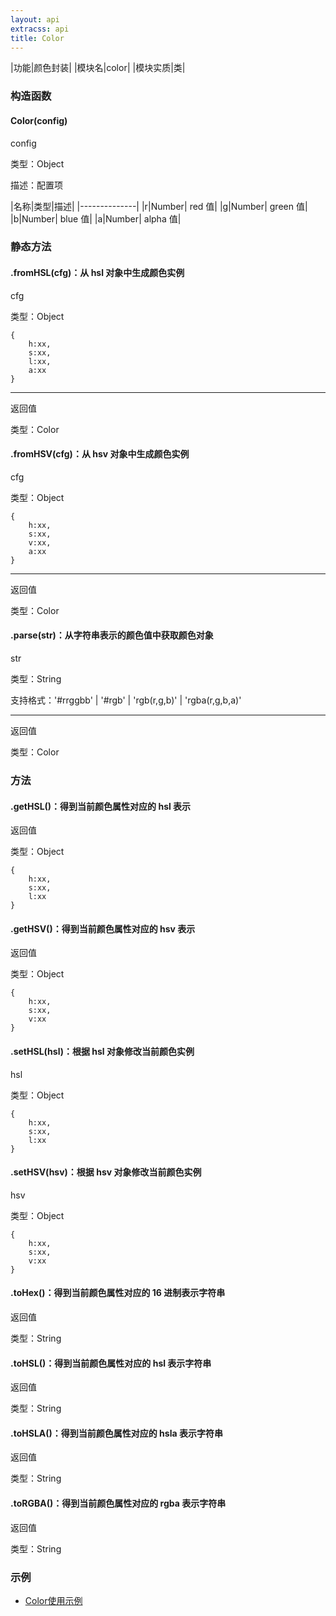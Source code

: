 ```yaml
---
layout: api
extracss: api
title: Color
---
```


|功能|颜色封装|
|模块名|color|
|模块实质|类|

### 构造函数

<div class="function" markdown="1">

#### Color(config)

<div class="detail" markdown="1">

config

类型：Object

描述：配置项

|名称|类型|描述|
|--------------|
|r|Number| red 值|
|g|Number| green 值|
|b|Number| blue 值|
|a|Number| alpha 值|

</div>

</div>

### 静态方法

<div class="function" markdown="1">

#### .fromHSL(cfg)：从 hsl 对象中生成颜色实例

<div class="detail" markdown="1">

cfg

类型：Object

    {
        h:xx,
        s:xx,
        l:xx,
        a:xx
    }

------------------------------

返回值

类型：Color

</div>

</div>

<div class="function" markdown="1">

#### .fromHSV(cfg)：从 hsv 对象中生成颜色实例

<div class="detail" markdown="1">

cfg

类型：Object

    {
        h:xx,
        s:xx,
        v:xx,
        a:xx
    }

------------------------------

返回值

类型：Color

</div>

</div>

<div class="function" markdown="1">

#### .parse(str)：从字符串表示的颜色值中获取颜色对象

<div class="detail" markdown="1">

str

类型：String

支持格式：'#rrggbb' \| '#rgb' \| 'rgb(r,g,b)' \| 'rgba(r,g,b,a)'

------------------------------

返回值

类型：Color

</div>

</div>

### 方法

<div class="function" markdown="1">

#### .getHSL()：得到当前颜色属性对应的 hsl 表示

<div class="detail" markdown="1">

返回值

类型：Object

    {
        h:xx,
        s:xx,
        l:xx
    }

</div>

</div>

<div class="function" markdown="1">

#### .getHSV()：得到当前颜色属性对应的 hsv 表示

<div class="detail" markdown="1">

返回值

类型：Object

    {
        h:xx,
        s:xx,
        v:xx
    }

</div>

</div>

<div class="function" markdown="1">

#### .setHSL(hsl)：根据 hsl 对象修改当前颜色实例

<div class="detail" markdown="1">

hsl

类型：Object

    {
        h:xx,
        s:xx,
        l:xx
    }

</div>

</div>

<div class="function" markdown="1">

#### .setHSV(hsv)：根据 hsv 对象修改当前颜色实例

<div class="detail" markdown="1">

hsv

类型：Object

    {
        h:xx,
        s:xx,
        v:xx
    }

</div>

</div>

<div class="function" markdown="1">

#### .toHex()：得到当前颜色属性对应的 16 进制表示字符串

<div class="detail" markdown="1">

返回值

类型：String

</div>

</div>

<div class="function" markdown="1">

#### .toHSL()：得到当前颜色属性对应的 hsl 表示字符串

<div class="detail" markdown="1">

返回值

类型：String

</div>

</div>

<div class="function" markdown="1">

#### .toHSLA()：得到当前颜色属性对应的 hsla 表示字符串

<div class="detail" markdown="1">

返回值

类型：String

</div>

</div>

<div class="function" markdown="1">

#### .toRGBA()：得到当前颜色属性对应的 rgba 表示字符串

<div class="detail" markdown="1">

返回值

类型：String

</div>

</div>

### 示例

- [Color使用示例](http://docs.kissyui.com/1.4/docs/html/demo/color/index.html)